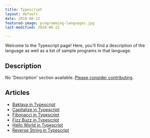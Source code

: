 ```yaml
---
title: Typescript
layout: default
date: 2018-06-22
featured-image: programming-languages.jpg
last-modified: 2018-06-22

---
```


Welcome to the Typescript page! Here, you'll find a description of the language as well as a list of sample programs in that language.

## Description

No 'Description' section available. [Please consider contributing](https://github.com/TheRenegadeCoder/sample-programs-website).

## Articles

- [Baklava in Typescript](https://rzuckerm.github.io/sample-programs-website-copy/projects/baklava/typescript)
- [Capitalize in Typescript](https://rzuckerm.github.io/sample-programs-website-copy/projects/capitalize/typescript)
- [Fibonacci in Typescript](https://rzuckerm.github.io/sample-programs-website-copy/projects/fibonacci/typescript)
- [Fizz Buzz in Typescript](https://rzuckerm.github.io/sample-programs-website-copy/projects/fizz-buzz/typescript)
- [Hello World in Typescript](https://rzuckerm.github.io/sample-programs-website-copy/projects/hello-world/typescript)
- [Reverse String in Typescript](https://rzuckerm.github.io/sample-programs-website-copy/projects/reverse-string/typescript)